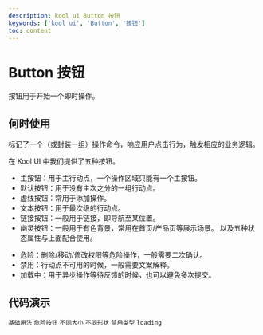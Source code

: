 ```yaml
---
description: kool ui Button 按钮
keywords: ['kool ui', 'Button', '按钮']
toc: content
---
```


# Button 按钮

按钮用于开始一个即时操作。

## 何时使用

标记了一个（或封装一组）操作命令，响应用户点击行为，触发相应的业务逻辑。

在 Kool UI 中我们提供了五种按钮。

- 主按钮：用于主行动点，一个操作区域只能有一个主按钮。
- 默认按钮：用于没有主次之分的一组行动点。
- 虚线按钮：常用于添加操作。
- 文本按钮：用于最次级的行动点。
- 链接按钮：一般用于链接，即导航至某位置。
- 幽灵按钮：一般用于有色背景，常用在首页/产品页等展示场景。
  以及五种状态属性与上面配合使用。

* 危险：删除/移动/修改权限等危险操作，一般需要二次确认。
* 禁用：行动点不可用的时候，一般需要文案解释。
* 加载中：用于异步操作等待反馈的时候，也可以避免多次提交。

## 代码演示

<code src="./demo/BasicButton.tsx">基础用法</code>
<code src="./demo/DangerButton.tsx">危险按钮</code>
<code src="./demo/SizeButton.tsx">不同大小</code>
<code src="./demo/ShapeButton.tsx">不同形状</code>
<code src="./demo/DisableButton.tsx">禁用类型</code>
<code src="./demo/LoadingButton.tsx">loading</code>
